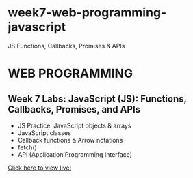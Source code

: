 # week7-web-programming-javascript
JS Functions, Callbacks, Promises &amp; APIs

<h1>WEB PROGRAMMING</h1>

<h2>Week 7 Labs: JavaScript (JS): Functions, Callbacks, Promises, and APIs</h2>

<ul>
  <li>JS Practice: JavaScript objects & arrays</li>
  <li>JavaScript classes</li>
  <li>Callback functions & Arrow notations</li>
  <li>fetch()</li>
  <li>API (Application Programming Interface)</li>
</ul>

<a href="https://myverdict.github.io/week6-web-programming-javascript/index.html">
    Click here to view live!</a> 
    
